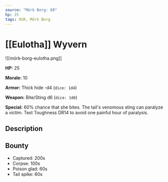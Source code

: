 ```yaml
---
source: "Mörk Borg: 69"
hp: 25
tags: OSR, Mörk Borg
---
```


# [[Eulotha]] Wyvern

![[mörk-borg-eulotha.png]]

**HP:** 25

**Morale:** 10

**Armor:** Thick hide -d4 (`dice: 1d4`)

**Weapon:** Bite/Sting d6 (`dice: 1d6`)

**Special:** 60% chance that she bites. The tail's venomous sting can paralyze a victim. Test Toughness DR14 to avoid one painful hour of paralysis.

## Description


## Bounty

- Captured: 200s
- Corpse: 100s
- Poison glad: 60s
- Tail spike: 60s
